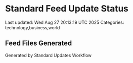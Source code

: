 # Standard Feed Update Status
Last updated: Wed Aug 27 20:13:19 UTC 2025
Categories: technology,business,world

## Feed Files Generated

Generated by Standard Updates Workflow
